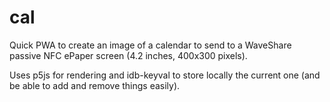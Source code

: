 # cal

Quick PWA to create an image of a calendar to send to a WaveShare passive
NFC ePaper screen (4.2 inches, 400x300 pixels).

Uses p5js for rendering and idb-keyval to store locally the current one (and
be able to add and remove things easily).

